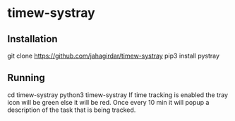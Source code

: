 # timew-systray

## Installation

git clone https://github.com/jahagirdar/timew-systray
pip3 install pystray

## Running
cd timew-systray
python3 timew-systray
If time tracking is enabled the tray icon will be green else it will be red.
Once every 10 min it will popup a description of the task that is being tracked.
